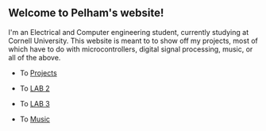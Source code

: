## Welcome to Pelham's website!

I'm an Electrical and Computer engineering student, currently studying at Cornell University. This website is  meant to to show off my projects, most of which have to do  with microcontrollers, digital signal processing, music, or all of the above. 
    
 - To [Projects](projects.md)  
  
 - To [LAB 2](lab2.md)  
  
 - To [LAB 3](leb3.md)  
  
 - To [Music](music.MD)